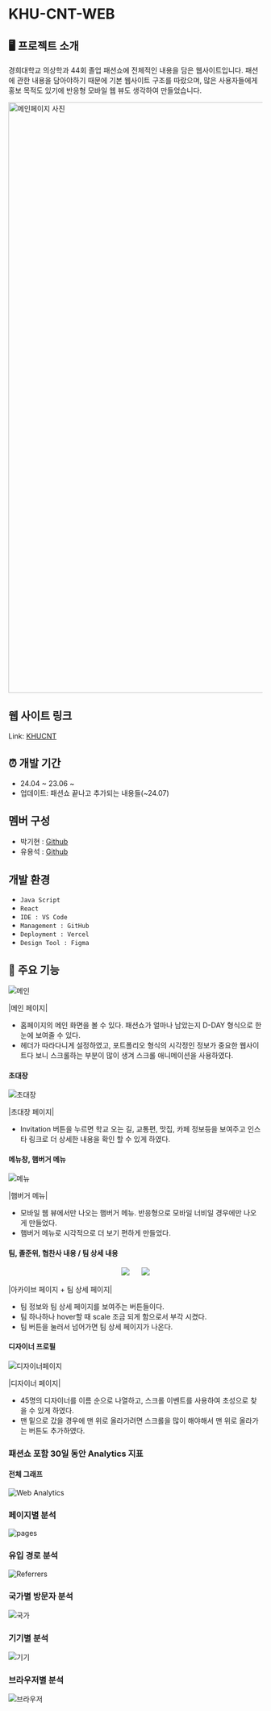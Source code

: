 # KHU-CNT-WEB

## 🖥 프로젝트 소개
경희대학교 의상학과 44회 졸업 패션쇼에 전체적인 내용을 담은 웹사이트입니다.
패션에 관한 내용을 담아야하기 때문에 기본 웹사이트 구조를 따랐으며, 많은 사용자들에게 홍보 목적도 있기에 반응형 모바일 웹 뷰도 생각하여 만들었습니다.

<img width="1171" alt="메인페이지 사진" src="https://github.com/Jackihyun/KHU-CNT-WEB/assets/93994971/212527c1-a241-4c40-8474-b280ea8b1c07">

## 웹 사이트 링크
Link: [KHUCNT](https://khucnt.kr)

## ⏰ 개발 기간
+ 24.04 ~ 23.06 ~
+ 업데이트: 패션쇼 끝나고 추가되는 내용들(~24.07)

## 멤버 구성
+ 박기현 : [Github](https://github.com/Jackihyun)
+ 유용석 : [Github](https://github.com/Yoo-yongseok)

## 개발 환경
+ `Java Script`
+ `React`
+ `IDE : VS Code`
+ `Management : GitHub`
+ `Deployment : Vercel`
+ `Design Tool : Figma`

## 📌 주요 기능
![메인](https://github.com/Jackihyun/KHU-CNT-WEB/assets/93994971/c41c4d1d-573e-41ba-bf9f-1d279dc43f0b)

|메인 페이지|

+ 홈페이지의 메인 화면을 볼 수 있다. 패션쇼가 얼마나 남았는지 D-DAY 형식으로 한눈에 보여줄 수 있다.
+ 헤더가 따라다니게 설정하였고, 포트폴리오 형식의 시각정인 정보가 중요한 웹사이트다 보니 스크롤하는 부분이 많이 생겨 스크롤 애니메이션을 사용하였다.

#### 초대장
![초대장](https://github.com/Jackihyun/KHU-CNT-WEB/assets/93994971/aec54ca4-54e8-4e34-9162-332f3d8a55d6)

|초대장 페이지|

+ Invitation 버튼을 누르면 학교 오는 길, 교통편, 맛집, 카페 정보등을 보여주고 인스타 링크로 더 상세한 내용을 확인 할 수 있게 하였다. 


#### 메뉴창, 햄버거 메뉴
![메뉴](https://github.com/Jackihyun/KHU-CNT-WEB/assets/93994971/fcffb968-c25a-4509-bad6-fa3a6bff06fb)

|햄버거 메뉴|

+ 모바일 웹 뷰에서만 나오는 햄버거 메뉴. 반응형으로 모바일 너비일 경우에만 나오게 만들었다.
+ 햄버거 메뉴로 시각적으로 더 보기 편하게 만들었다.

#### 팀, 졸준위, 협찬사 내용 / 팀 상세 내용
<p align = "center" >
  <img src="https://github.com/Jackihyun/KHU-CNT-WEB/assets/93994971/aab25fe4-cfc5-4149-9d1d-601f58bfac70">
   &nbsp;&nbsp;&nbsp;&nbsp;
  <img src="https://github.com/Jackihyun/KHU-CNT-WEB/assets/93994971/78fbc604-35f4-4198-84c0-53355a13f0f0">
</p>

|아카이브 페이지 + 팀 상세 페이지|

+ 팀 정보와 팀 상세 페이지를 보여주는 버튼들이다.
+ 팀 하나하나 hover할 때 scale 조금 되게 함으로서 부각 시켰다.
+ 팀 버튼을 눌러서 넘어가면 팀 상세 페이지가 나온다.


#### 디자이너 프로필
![디자이너페이지](https://github.com/Jackihyun/KHU-CNT-WEB/assets/93994971/aa597b83-bc1f-46d5-8ebb-3048b6627890)

|디자이너 페이지|

+ 45명의 디자이너를 이름 순으로 나열하고, 스크롤 이벤트를 사용하여 초성으로 찾을 수 있게 하였다.
+ 맨 밑으로 갔을 경우에 맨 위로 올라가려면 스크롤을 많이 해야해서 맨 위로 올라가는 버튼도 추가하였다.



### 패션쇼 포함 30일 동안 Analytics 지표

#### 전체 그래프
![Web Analytics](https://github.com/Jackihyun/KHU-CNT-WEB/assets/93994971/f09b34ba-9461-4fc9-b044-0fa7cef8d4be)

### 페이지별 분석
![pages](https://github.com/Jackihyun/KHU-CNT-WEB/assets/93994971/87da0685-250a-4bf9-b235-ab7eb16d3846)

### 유입 경로 분석
![Referrers](https://github.com/Jackihyun/KHU-CNT-WEB/assets/93994971/fd30754d-a51d-423d-855c-b113b5661a49)

### 국가별 방문자 분석
![국가](https://github.com/Jackihyun/KHU-CNT-WEB/assets/93994971/babcc3d3-995e-48be-8b0d-20ae12452734)

### 기기별 분석
![기기](https://github.com/Jackihyun/KHU-CNT-WEB/assets/93994971/266e59c6-ba37-46c3-abcd-79134e23789f)

### 브라우저별 분석
![브라우저](https://github.com/Jackihyun/KHU-CNT-WEB/assets/93994971/f528fe46-e735-4bba-a62f-5766896d6b54)

